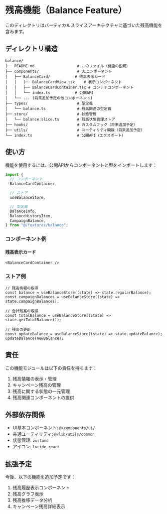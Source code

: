 # 残高機能（Balance Feature）

このディレクトリはバーティカルスライスアーキテクチャに基づいた残高機能を含みます。

## ディレクトリ構造

```
balance/
├── README.md                   # このファイル（機能の説明）
├── components/                 # UIコンポーネント
│   ├── BalanceCard/           # 残高表示カード
│   │   ├── BalanceCardView.tsx    # 表示コンポーネント
│   │   ├── BalanceCardContainer.tsx # コンテナコンポーネント
│   │   └── index.ts           # 公開API
│   └── ... (将来追加予定の他コンポーネント)
├── types/                      # 型定義
│   └── balance.ts              # 残高関連の型定義
├── store/                      # 状態管理
│   └── balance.slice.ts        # 残高状態管理ストア
├── hooks/                      # カスタムフック（将来追加予定）
├── utils/                      # ユーティリティ関数（将来追加予定）
└── index.ts                    # 公開API（エクスポート）
```

## 使い方

機能を使用するには、公開APIからコンポーネントと型をインポートします：

```typescript
import {
  // コンポーネント
  BalanceCardContainer,

  // ストア
  useBalanceStore,

  // 型定義
  BalanceInfo,
  BalanceHistoryItem,
  CampaignBalance,
} from "@/features/balance";
```

### コンポーネント例

#### 残高表示カード

```tsx
<BalanceCardContainer />
```

### ストア例

```tsx
// 残高情報の取得
const balance = useBalanceStore((state) => state.regularBalance);
const campaignBalances = useBalanceStore((state) => state.campaignBalances);

// 合計残高の取得
const totalBalance = useBalanceStore((state) => state.getTotalBalance());

// 残高の更新
const updateBalance = useBalanceStore((state) => state.updateBalance);
updateBalance(newBalance);
```

## 責任

この機能モジュールは以下の責任を持ちます：

1. 残高情報の表示・管理
2. キャンペーン残高の管理
3. 残高に関する状態の一元管理
4. 残高関連コンポーネントの提供

## 外部依存関係

- UI基本コンポーネント: `@/components/ui/`
- 共通ユーティリティ: `@/lib/utils/common`
- 状態管理: `zustand`
- アイコン: `lucide-react`

## 拡張予定

今後、以下の機能を追加予定です：

1. 残高履歴表示コンポーネント
2. 残高グラフ表示
3. 残高推移データ分析
4. キャンペーン残高詳細表示
